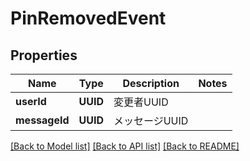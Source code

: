 # PinRemovedEvent

## Properties
Name | Type | Description | Notes
------------ | ------------- | ------------- | -------------
**userId** | **UUID** | 変更者UUID | 
**messageId** | **UUID** | メッセージUUID | 

[[Back to Model list]](../README.md#documentation-for-models) [[Back to API list]](../README.md#documentation-for-api-endpoints) [[Back to README]](../README.md)


